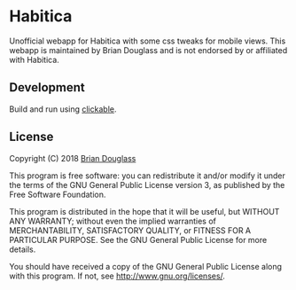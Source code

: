 # Habitica

Unofficial webapp for Habitica with some css tweaks for mobile views. This
webapp is maintained by Brian Douglass and is not endorsed by or affiliated with
Habitica.

## Development

Build and run using [clickable](https://github.com/bhdouglass/clickable).

## License

Copyright (C) 2018 [Brian Douglass](http://bhdouglass.com/)

This program is free software: you can redistribute it and/or modify it under the terms of the GNU General Public License version 3, as published
by the Free Software Foundation.

This program is distributed in the hope that it will be useful, but WITHOUT ANY WARRANTY; without even the implied warranties of MERCHANTABILITY, SATISFACTORY QUALITY, or FITNESS FOR A PARTICULAR PURPOSE.  See the GNU General Public License for more details.

You should have received a copy of the GNU General Public License along with this program.  If not, see <http://www.gnu.org/licenses/>.
